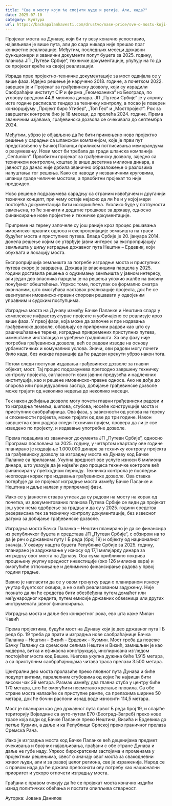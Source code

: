 ```yaml
---
title: "Све о мосту који ће спојити људе и регије. Али, када?"
date: 2025-07-10
category: Култура
url: https://backapalankavesti.com/drustvo/nase-price/sve-o-mostu-koji-ce-spojiti-ljude-i-regije-ali-kada/
---
```


Пројекат моста на Дунаву, који би ту везу коначно успоставио, најављиван је више пута, али до сада никада није прешао праг конкретне реализације. Међутим, последњих месеци државни функционери и званични документи попут буџета за 2025. годину, планова ЈП „Путеви Србије“, техничке документације, упућују на то да се пројекат креће ка својој реализацији.

Израда прве пројектно-техничке документације за мост одвијала се у више фаза. Идејно решење је наручено 2018. године, а почетком 2022. завршен је и Пројекат за грађевинску дозволу, који су израдили Саобраћајни институт CIP и фирма „Геомеханика“ из Београда, по уговору вредном 44,8 милиона динара. ЈП „Путеви Србије“ је у априлу исте године расписало тендер за техничку контролу, а посао је поверен конзорцијуму „Пројект биро Утибер“, „Топ Гео“ и „Мостпројект“. Рок за завршетак контроле био је 18 месеци, до пролећа 2024. године. Према званичним изјавама, грађевинска дозвола се очекивала до септембра 2024.

Међутим, убрзо је објављено да ће бити примењено ново пројектно решење у сарадњи са шпанском компанијом, које је први пут представљено у Бачкој Паланци приликом потписивања меморандума о разумевању. Нови мост би требала да гради шпанска компанија „Centunion“. Првобитни пројекат за грађевинску дозволу, заједно са техничком контролом, коштао је више десетина милиона динара, а јавност до данас није добила званично образложење о разлозима напуштања тог решења. Како се наводи у незваничним круговима, шпанци граде челичне мостове, а првобитни пројекат то није предвидео.

Ново решење подразумева сарадњу са страним извођачем и другачији технички концепт, при чему остаје нејасно да ли ће и у којој мери постојећа документација бити искоришћена. Уколико буде у потпуности замењена, то ће значити и додатне трошкове за државу, односно финансирање нове пројектне и техничке документације.

Припреме на терену започеле су још раније кроз процес решавања имовинско-правних односа и експропријације земљишта на траси будућег моста и приступних путева. Влада Србије је 20. јануара 2014. донела решење којим се утврђује јавни интерес за експропријацију земљишта у циљу изградње државног пута Нештин – Ердевик, који обухвата и локацију моста.

Експропријација земљишта за потребе изградње моста и приступних путева скоро је завршена. Држава је власницима парцела у 2025. години доставила решења о одузимању земљишта у јавном интересу, али један део власника парцела је на решења уложио жалбе на висину понуђеног обештећења. Упркос томе, поступак се формално сматра окончаним, што омогућава наставак реализације пројекта, док ће се евентуални имовинско-правни спорови решавати у одвојеним управним и судским поступцима.

Изградња моста на Дунаву између Бачке Паланке и Нештина спада у комплексне инфраструктурне пројекте и уобичајено се реализује кроз више фаза. У првој фази, која може да започне и пре издавања грађевинске дозволе, обављају се припремни радови као што су рашчишћавање терена, изградња привремених приступних путева, измештање инсталација и уређење градилишта. За ову фазу није потребна грађевинска дозвола, већ се радови изводе на основу урбанистичких и комуналних услова. Значи, ови радови могу почети било када, без икакве гаранције да ће радови кренути убрзо након тога.

Потом следи поступак издавања грађевинске дозволе за главни објекат, мост. Тај процес подразумева претходно завршену техничку контролу пројекта, сагласности свих јавних предузећа и надлежних институција, као и решене имовинско-правне односе. Ако не дође до спорова или процедуралних застоја, добијање грађевинске дозволе може трајати од неколико недеља до неколико месеци.

Тек након добијања дозволе могу почети главни грађевински радови и то изградња темеља, шипова, стубова, носеће конструкције моста и приступних саобраћајница. Ова фаза, у зависности од услова на терену и сложености пројекта, може трајати од две до три године. Након завршетка свих радова следи технички пријем, провера да ли је све изведено по пројекту, и издавање употребне дозволе.

Према подацима из званичног документа ЈП „Путеви Србије“, односно Програма пословања за 2025. годину, у четвртом кварталу ове године планирано је издвајање 1.000.000 динара за техничку контролу пројекта за грађевинску дозволу за изградњу моста на Дунаву код Бачке Паланке са прилазима. Укупна вредност ове услуге износи 6 милиона динара, што указује да је највећи део процеса техничке контроле већ финансиран у претходном периоду. Техничка контрола је последњи неопходан корак пре издавања грађевинске дозволе. Ова ставка потврђује да се пројекат изградње моста између Бачке Паланке и Нештина и даље налази у припремној фази.

Иако се у јавности ствара утисак да су радови на мосту на корак од почетка, из документованих планова Путева Србије се види да пројекат још увек нема одобрење за градњу и да су у 2025. години средства резервисана тек за техничку контролу документације, без извесног датума за добијање грађевинске дозволе.

Изградња моста Бачка Паланка – Нештин планирано је да се финансира из републичког буџета и средстава ЈП „Путеви Србије“, с обзиром на то да је реч о државном путу I Б реда (број 19) и објекту од националног значаја. У оквиру нацрта буџета Републике Србије за 2025. годину, планирано је задуживање у износу од 17,1 милијарду динара за изградњу овог моста на Дунаву. Ова сума приближно покрива процењену укупну вредност инвестиције (око 126 милиона евра) и омогућиће отпочињање и делимично финансирање радова у првој години градње.

Важно је нагласити да се у овом тренутку ради о планираном износу унутар буџетског оквира, а не о већ реализованом задужењу. Није познато да ли ће средства бити обезбеђена путем домаћег или међународног кредита, путем емисије државних обвезница или других инструмената јавног финансирања.

Изградња моста и даље без конкретног рока, ево шта каже Милан Чавић

Према пројектима, будући мост на Дунаву који је део државног пута I Б реда бр. 19 треба да прати и изградња нове саобраћајнице Бачка Паланка – Нештин – Визић – Ердевик – Кузмин. Мост треба да повеже Бачку Паланку са сремским селима Нештин и Визић, замишљен је као модерна, витка и ефикасна конструкција, инспирисана изгледом постојећег моста код Бешке. Његова укупна дужина биће 1.915 метара, а са приступним саобраћајницама читава траса прелази 3.500 метара.

Централни део моста пролазиће преко пловног пута Дунава и биће подупрт витким, паралелним стубовима од којих ће највиши бити високи чак 39 метара. Размак између два главна стуба у центру биће 170 метара, што ће омогућити несметано кретање пловила. Са обе стране моста налазиће се приступне рампе, са прелазима ширине 50 метара, док ће бочни распони изнад воде износити 114,5 метара.

Мост је планиран као део државног пута првог Б реда број 19, и спајаће територију Војводине са ауто-путем Е70 (Београд–Загреб) преко нове трасе која води од Бачке Паланке преко Нештина, Визића и Ердевика до петље Кузмин, а даље и ка Републици Српској преко граничног прелаза Сремска Рача.

Иако је изградња моста код Бачке Паланке већ деценијама предмет очекивања и бројних најављивања, грађани с обе стране Дунава и даље не губе наду. Упркос бирократским застојима и променама у пројектним решењима, свест о значају овог моста за свакодневни живот људи, али и за развој целог региона, све је израженија. Народ се с правом нада да ће држава препознати ову потребу као национални приоритет и ускоро отпочети изградњу моста.

Грађани с правом очекују да ће се пројекат мостa коначно издићи изнад политичких обећања и постати опипљива стварност.

Ауторка: Јована Данилов
